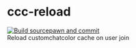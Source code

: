 # ccc-reload
[![Build sourcepawn and commit](https://github.com/MoeVsMachine/ccc-reload/actions/workflows/plugin-create.yml/badge.svg?branch=live)](https://github.com/MoeVsMachine/ccc-reload/actions/workflows/plugin-create.yml)  
Reload customchatcolor cache on user join
